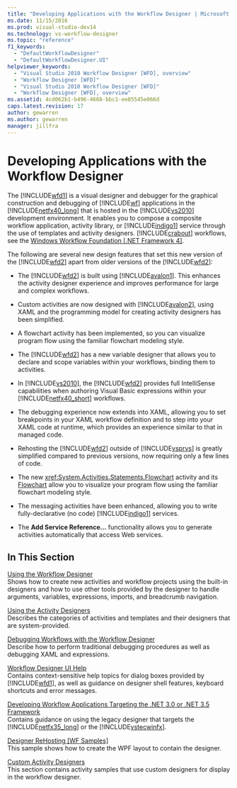 ```yaml
---
title: "Developing Applications with the Workflow Designer | Microsoft Docs"
ms.date: 11/15/2016
ms.prod: visual-studio-dev14
ms.technology: vs-workflow-designer
ms.topic: "reference"
f1_keywords: 
  - "DefaultWorkflowDesigner"
  - "DefaultWorkflowDesigner.UI"
helpviewer_keywords: 
  - "Visual Studio 2010 Workflow Designer [WFD], overview"
  - "Workflow Designer [WFD]"
  - "Visual Studio 2010 Workflow Designer [WFD]"
  - "Workflow Designer [WFD], overview"
ms.assetid: 4cd062b1-b496-4668-bbc1-ee85545e066d
caps.latest.revision: 17
author: gewarren
ms.author: gewarren
manager: jillfra
---
```

# Developing Applications with the Workflow Designer
The [!INCLUDE[wfd1](../includes/wfd1-md.md)] is a visual designer and debugger for the graphical construction and debugging of [!INCLUDE[wf](../includes/wf-md.md)] applications in the [!INCLUDE[netfx40_long](../includes/netfx40-long-md.md)] that is hosted in the [!INCLUDE[vs2010](../includes/vs2010-md.md)] development environment. It enables you to compose a composite workflow application, activity library, or [!INCLUDE[indigo1](../includes/indigo1-md.md)] service through the use of templates and activity designers. [!INCLUDE[crabout](../includes/crabout-md.md)] workflows, see the [Windows Workflow Foundation &#91;.NET Framework 4&#93;](https://msdn.microsoft.com/library/9a23ea6b-d600-483e-89cd-8889cfec5f66).  
  
 The following are several new design features that set this new version of the [!INCLUDE[wfd2](../includes/wfd2-md.md)] apart from older versions of the [!INCLUDE[wfd2](../includes/wfd2-md.md)]:  
  
- The [!INCLUDE[wfd2](../includes/wfd2-md.md)] is built using [!INCLUDE[avalon1](../includes/avalon1-md.md)]. This enhances the activity designer experience and improves performance for large and complex workflows.  
  
- Custom activities are now designed with [!INCLUDE[avalon2](../includes/avalon2-md.md)], using XAML and the programming model for creating activity designers has been simplified.  
  
- A flowchart activity has been implemented, so you can visualize program flow using the familiar flowchart modeling style.  
  
- The [!INCLUDE[wfd2](../includes/wfd2-md.md)] has a new variable designer that allows you to declare and scope variables within your workflows, binding them to activities.  
  
- In [!INCLUDE[vs2010](../includes/vs2010-md.md)], the [!INCLUDE[wfd2](../includes/wfd2-md.md)] provides full IntelliSense capabilities when authoring Visual Basic expressions within your [!INCLUDE[netfx40_short](../includes/netfx40-short-md.md)] workflows.  
  
- The debugging experience now extends into XAML, allowing you to set breakpoints in your XAML workflow definition and to step into your XAML code at runtime, which provides an experience similar to that in managed code.  
  
- Rehosting the [!INCLUDE[wfd2](../includes/wfd2-md.md)] outside of [!INCLUDE[vsprvs](../includes/vsprvs-md.md)] is greatly simplified compared to previous versions, now requiring only a few lines of code.  
  
- The new <xref:System.Activities.Statements.Flowchart> activity and its [Flowchart](../workflow-designer/flowchart-activity-designer.md) allow you to visualize your program flow using the familiar flowchart modeling style.  
  
- The messaging activities have been enhanced, allowing you to write fully-declarative (no code) [!INCLUDE[indigo1](../includes/indigo1-md.md)] services.  
  
- The **Add Service Reference…** functionality allows you to generate activities automatically that access Web services.  
  
## In This Section  
 [Using the Workflow Designer](../workflow-designer/using-the-workflow-designer.md)  
 Shows how to create new activities and workflow projects using the built-in designers and how to use other tools provided by the designer to handle arguments, variables, expressions, imports, and breadcrumb navigation.  
  
 [Using the Activity Designers](../workflow-designer/using-the-activity-designers.md)  
 Describes the categories of activities and templates and their designers that are system-provided.  
  
 [Debugging Workflows with the Workflow Designer](../workflow-designer/debugging-workflows-with-the-workflow-designer.md)  
 Describe how to perform traditional debugging procedures as well as debugging XAML and expressions.  
  
 [Workflow Designer UI Help](../workflow-designer/workflow-designer-ui-help.md)  
 Contains context-sensitive help topics for dialog boxes provided by [!INCLUDE[wfd1](../includes/wfd1-md.md)], as well as guidance on designer shell features, keyboard shortcuts and error messages.  
  
 [Developing Workflow Applications Targeting the .NET 3.0 or .NET 3.5 Framework](../workflow-designer/developing-workflow-applications-targeting-the-dotnet-3-0-or-dotnet-3-5-framework.md)  
 Contains guidance on using the legacy designer that targets the [!INCLUDE[netfx35_long](../includes/netfx35-long-md.md)] or the [!INCLUDE[vstecwinfx](../includes/vstecwinfx-md.md)].  
  
 [Designer ReHosting &#91;WF Samples&#93;](https://msdn.microsoft.com/library/b676ad31-5f64-4d84-9a36-b4d7113a2f4d)  
 This sample shows how to create the WPF layout to contain the designer.  
  
 [Custom Activity Designers](https://msdn.microsoft.com/library/dcf14dca-ce6d-4278-96ba-062f0a679075)  
 This section contains activity samples that use custom designers for display in the workflow designer.